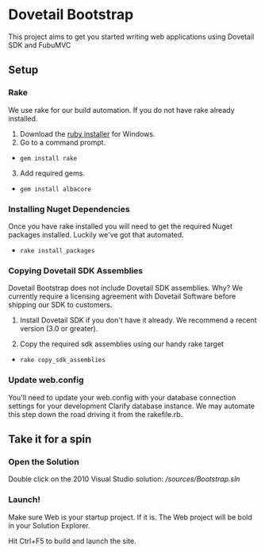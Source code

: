 
Dovetail Bootstrap
==================

This project aims to get you started writing web applications using Dovetail SDK and FubuMVC

Setup
-----

### Rake

We use rake for our build automation. If you do not have rake already installed. 

1. Download the [ruby installer](http://rubyinstaller.org/downloads/ "I recommend 1.9.3") for Windows.
2. Go to a command prompt.
 * ```gem install rake```

3. Add required gems.
 * ```gem install albacore```

### Installing Nuget Dependencies 

Once you have rake installed you will need to get the required Nuget packages installed. Luckily we've got that automated. 

* ```rake install_packages```


### Copying Dovetail SDK Assemblies

Dovetail Bootstrap does not include Dovetail SDK assemblies. Why? We currently require a licensing agreement with Dovetail Software before shipping our SDK to customers. 
 
1. Install Dovetail SDK if you don't have it already. We recommend a recent version (3.0 or greater).

2. Copy the required sdk assemblies using our handy rake target 
 * ```rake copy_sdk_assemblies```

### Update web.config 

You'll need to update your web.config with your database connection settings for your development Clarify database instance. We may automate this step down the road driving it from the rakefile.rb.

Take it for a spin
------------------

### Open the Solution

Double click on the 2010 Visual Studio solution: _/sources/Bootstrap.sln_

### Launch!

Make sure Web is your startup project. If it is. The Web project will be bold in your Solution Explorer.

Hit Ctrl+F5 to build and launch the site.
